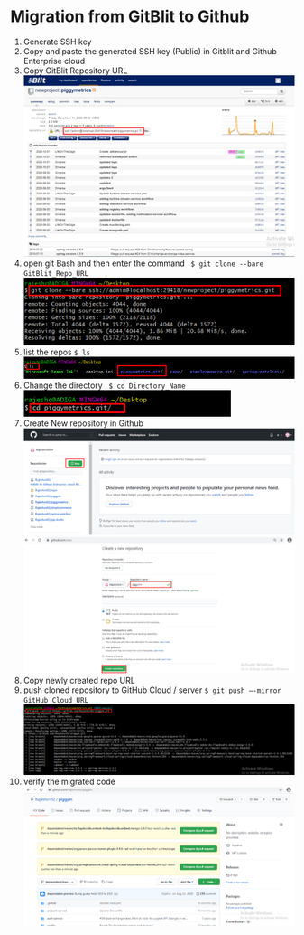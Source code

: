 # Migration from GitBlit to Github

1. Generate SSH key
2. Copy and paste the generated SSH key (Public) in Gitblit and Github Enterprise cloud
3. Copy GitBlit Repository URL
![image_1](https://raw.githubusercontent.com/Rajeshcn02/GitBlit-To-Github-Migration/main/images/1.png)
4. open git Bash and then enter the command 
           `` $ git clone --bare GitBlit_Repo_URL``
 ![image_2](https://raw.githubusercontent.com/Rajeshcn02/GitBlit-To-Github-Migration/main/images/2.png)     
5. list the repos 
           ``$ ls``<br>
 ![image_3](https://raw.githubusercontent.com/Rajeshcn02/GitBlit-To-Github-Migration/main/images/3.png) 
6. Change the directory
          `` $ cd Directory_Name``<br>
  ![image_4](https://raw.githubusercontent.com/Rajeshcn02/GitBlit-To-Github-Migration/main/images/4.png)
7. Create New repository in Github
![image_5](https://raw.githubusercontent.com/Rajeshcn02/GitBlit-To-Github-Migration/main/images/5.png)
![image_6](https://raw.githubusercontent.com/Rajeshcn02/GitBlit-To-Github-Migration/main/images/6.png)
8. Copy newly created repo URL
9. push cloned repository to GitHub Cloud / server
          ``$ git push –-mirror GitHub_Cloud_URL``
![image_7](https://raw.githubusercontent.com/Rajeshcn02/GitBlit-To-Github-Migration/main/images/7.png)
10. verify the migrated code
![image_8](https://raw.githubusercontent.com/Rajeshcn02/GitBlit-To-Github-Migration/main/images/8.png)
